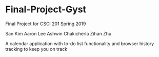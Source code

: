 # Final-Project-Gyst

Final Project for CSCI 201 Spring 2019

San Kim
Aaron Lee
Ashwin Chakicherla 
Zihan Zhu

A calendar application with to-do list functionality and browser history tracking to keep you on track
